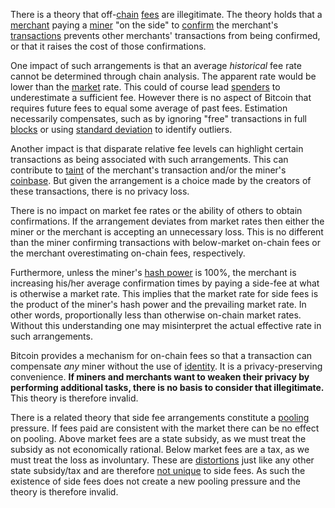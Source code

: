 There is a theory that off-[chain](Glossary#chain) [fees](Glossary#fee) are illegitimate. The theory holds that a [merchant](Glossary#merchant) paying a [miner](Glossary#miner) "on the side" to [confirm](Glossary#confirmation) the merchant's [transactions](Glossary#transaction) prevents other merchants' transactions from being confirmed, or that it raises the cost of those confirmations.

One impact of such arrangements is that an average *historical* fee rate cannot be determined through chain analysis. The apparent rate would be lower than the [market](Glossary#market) rate. This could of course lead [spenders](Glossary#spender) to underestimate a sufficient fee. However there is no aspect of Bitcoin that requires future fees to equal some average of past fees. Estimation necessarily compensates, such as by ignoring "free" transactions in full [blocks](Glossary#block) or using [standard deviation](https://en.wikipedia.org/wiki/Standard_deviation) to identify outliers.

Another impact is that disparate relative fee levels can highlight certain transactions as being associated with such arrangements. This can contribute to [taint](Glossary#taint) of the merchant's transaction and/or the miner's [coinbase](Glossary#coinbase). But given the arrangement is a choice made by the creators of these transactions, there is no privacy loss.

There is no impact on market fee rates or the ability of others to obtain confirmations. If the arrangement deviates from market rates then either the miner or the merchant is accepting an unnecessary loss. This is no different than the miner confirming transactions with below-market on-chain fees or the merchant overestimating on-chain fees, respectively.

Furthermore, unless the miner's [hash power](Glossary#hash-power) is 100%, the merchant is increasing his/her average confirmation times by paying a side-fee at what is otherwise a market rate. This implies that the market rate for side fees is the product of the miner's hash power and the prevailing market rate. In other words, proportionally less than otherwise on-chain market rates. Without this understanding one may misinterpret the actual effective rate in such arrangements.

Bitcoin provides a mechanism for on-chain fees so that a transaction can compensate *any* miner without the use of [identity](Glossary#identity). It is a privacy-preserving convenience. **If miners and merchants want to weaken their privacy by performing additional tasks, there is no basis to consider that illegitimate.** This theory is therefore invalid.

There is a related theory that side fee arrangements constitute a [pooling](Glossary#pooling) pressure. If fees paid are consistent with the market there can be no effect on pooling. Above market fees are a state subsidy, as we must treat the subsidy as not economically rational. Below market fees are a tax, as we must treat the loss as involuntary. These are [distortions](Glossary#distortion) just like any other state subsidy/tax and are therefore [not unique](Pooling-Pressure-Risk) to side fees. As such the existence of side fees does not create a new pooling pressure and the theory is therefore invalid.